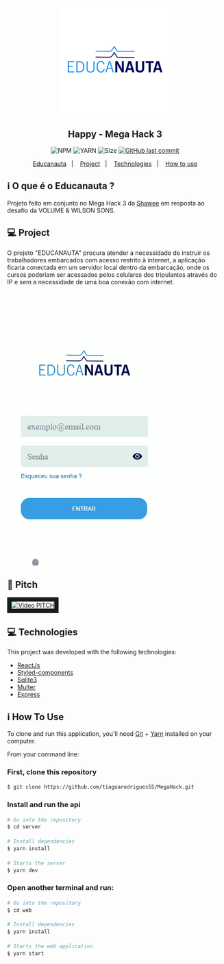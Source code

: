 
<h1 align="center">
    <img alt="MegaHack" title="#MegaHack" src="./logo-educanauta.png" width="250px" />
</h1>


<h2 align="center">Happy - Mega Hack 3</h2>
<p align="center">	
  
  <img alt="NPM" src="https://img.shields.io/npm/v/npm?color=10&logo=10">
  <img alt="YARN" src="https://img.shields.io/badge/yarn-v1.22.4-brightgreen">
  <img alt="Size" src="https://img.shields.io/github/repo-size/tiagoarodrigues55/MegaHack">

  <a href="https://github.com/jpsoarxs/MH-3/commits/master">
    <img alt="GitHub last commit" src="https://img.shields.io/github/last-commit/tiagoarodrigues55/MegaHack">
  </a>

</p>

<p align="center">
  <a href="#nlw-3">Educanauta</a>&nbsp;&nbsp;&nbsp;|&nbsp;&nbsp;&nbsp;
  <a href="#-project">Project</a>&nbsp;&nbsp;&nbsp;|&nbsp;&nbsp;&nbsp;
  <a href="#rocket-Technologies">Technologies</a>&nbsp;&nbsp;&nbsp;|&nbsp;&nbsp;&nbsp;
  <a href="#-how-to-use">How to use</a>
  <!-- <a href="#memo-license">License</a> -->
</p>

## :information_source: O que é o Educanauta ?

Projeto feito em conjunto no Mega Hack 3 da [Shawee][shawee] em resposta ao desafio da VOLUME & WILSON SONS.

## 💻 Project

O projeto "EDUCANAUTA" procura atender a necessidade de instruir os trabalhadores embarcados com acesso restrito à internet, a aplicação ficaria conectada em um servidor local dentro da embarcação, onde os cursos poderiam ser acessados pelos celulares dos tripulantes através do IP e sem a necessidade de uma boa conexão com internet.

![Gif-Educanauta](https://github.com/tiagoarodrigues55/MegaHack/blob/master/educanautaGif1.gif)

## :cinema: Pitch
<a href="https://www.youtube.com/watch?v=xAMAlWSk7SQ&feature=youtu.be" target="_blank"><img src="https://img.youtube.com/vi/xAMAlWSk7SQ/0.jpg" alt="Vídeo PITCH" width="240" height="180" border="10" /></a>


## 💻 Technologies

This project was developed with the following technologies:

- [ReactJs][reactjs]
- [Styled-components][styledcomp]
- [Sqlite3][sqlite3]
- [Multer][multer]
- [Express][express]

## :information_source: How To Use

To clone and run this application, you'll need [Git](https://git-scm.com) + [Yarn][yarn] installed on your computer.

From your command line:

### First, clone this repository
```bash
$ git clone https://github.com/tiagoarodrigues55/MegaHack.git
```

### Install and run the api 

```bash
# Go into the repository
$ cd server

# Install dependencies
$ yarn install

# Starts the server
$ yarn dev
```
### Open another terminal and run:

```bash
# Go into the repository
$ cd web

# Install dependencies
$ yarn install

# Starts the web application
$ yarn start
```
[shawee]: https://shawee.io/pt/
[nodejs]: https://nodejs.org/
[yarn]: https://yarnpkg.com/
[reactJs]: https://reactjs.org/docs/getting-started.html
[styledcomp]: https://styled-components.com/
[multer]: https://www.npmjs.com/package/multer
[sqlite3]: https://www.npmjs.com/package/sqlite3
[express]: https://expressjs.com/